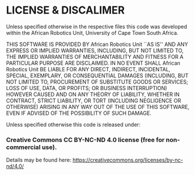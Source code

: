 # LICENSE & DISCALIMER

Unless specified otherwise in the respective files this code was developed within the African Robotics Unit, University of Cape Town South Africa. 

THIS SOFTWARE IS PROVIDED BY African Robotics Unit ``AS IS'' AND ANY EXPRESS OR IMPLIED WARRANTIES, INCLUDING, BUT NOT LIMITED TO, THE IMPLIED WARRANTIES OF MERCHANTABILITY AND FITNESS FOR A PARTICULAR PURPOSE ARE DISCLAIMED. IN NO EVENT SHALL African Robotics Unit BE LIABLE FOR ANY DIRECT, INDIRECT, INCIDENTAL, SPECIAL, EXEMPLARY, OR CONSEQUENTIAL DAMAGES (INCLUDING, BUT NOT LIMITED TO, PROCUREMENT OF SUBSTITUTE GOODS OR SERVICES; LOSS OF USE, DATA, OR PROFITS; OR BUSINESS INTERRUPTION) HOWEVER CAUSED AND ON ANY THEORY OF LIABILITY, WHETHER IN CONTRACT, STRICT LIABILITY, OR TORT (INCLUDING NEGLIGENCE OR OTHERWISE) ARISING IN ANY WAY OUT OF THE USE OF THIS SOFTWARE, EVEN IF ADVISED OF THE POSSIBILITY OF SUCH DAMAGE.

Unless specified otherwise this code is released under:
 ### Creative Commons CC BY-NC-ND 4.0 license (free for non-commercial use). 
 Details may be found here: https://creativecommons.org/licenses/by-nc-nd/4.0/
